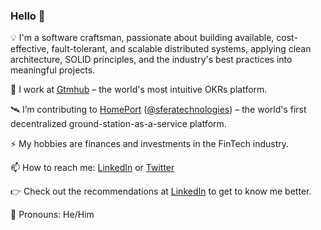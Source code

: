 ### Hello 👋

💡  I'm a software craftsman, passionate about building available, cost-effective, fault-tolerant, and scalable distributed systems, applying clean architecture, SOLID principles, and the industry's best practices into meaningful projects.

🎯  I work at [Gtmhub](https://gtmhub.com/) – the world's most intuitive OKRs platform.

🛰  I’m contributing to [HomePort](https://homeport.network/) ([@sferatechnologies](https://medium.com/@sferatechnologies)) – the world's first decentralized ground-station-as-a-service platform.

⚡  My hobbies are finances and investments in the FinTech industry.

📫  How to reach me: [LinkedIn](https://www.linkedin.com/in/nikolov96/) or [Twitter](https://twitter.com/mnikolov96)

👉 Check out the recommendations at [LinkedIn](https://www.linkedin.com/in/nikolov96/) to get to know me better.

👨  Pronouns: He/Him
